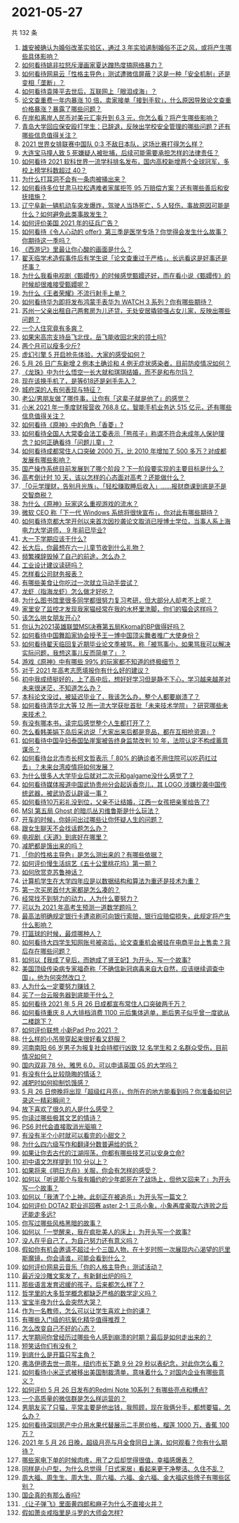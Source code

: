 # 2021-05-27

共 132 条

<!-- BEGIN -->
<!-- 最后更新时间 Thu May 27 2021 13:46:24 GMT+0800 (China Standard Time) -->

1. [雄安被确认为婚俗改革实验区，通过 3
   年实验遏制婚俗不正之风，或将产生哪些具体影响？](https://www.zhihu.com/question/461486744)
2. [如何看待姚非拉怒斥漫画家夏达蹭热度搞网络暴力？](https://www.zhihu.com/question/461513866)
3. [如何看待网易云「性格主导色」测试遭微信屏蔽？这是一种「安全机制」还是变相「垄断」？](https://www.zhihu.com/question/461505950)
4. [如何看待袁隆平去世后，互联网上「眼泪成海」？](https://www.zhihu.com/question/461143953)
5. [论文查重费一年内暴涨 10
   倍，卖家接单「接到手软」，什么原因导致论文查重价格暴涨？暴露了哪些问题？](https://www.zhihu.com/question/461522508)
6. [在岸和离岸人民币对美元汇率升到 6.3
   元，你怎么看？将产生哪些影响？](https://www.zhihu.com/question/461501137)
7. [青岛大学回应保安殴打学生：已辞退，反映出学校安全管理的哪些问题？还有哪些信息值得关注？](https://www.zhihu.com/question/461456155)
8. [2021 世界女排联赛中国队 0:3
   不敌日本队，这场比赛打得怎么样？](https://www.zhihu.com/question/461567305)
9. [大连宝马撞人致 5
   死嫌疑人被批捕，后续可能需要承担怎样的法律责任？](https://www.zhihu.com/question/461624041)
10. [如何看待 2021 软科世界一流学科排名发布，国内高校新增两个全球冠军，多校上榜学科数超过
    40？](https://www.zhihu.com/question/461491304)
11. [为什么打耳洞不会有一条肉被捅出来？](https://www.zhihu.com/question/304771389)
12. [如何看待多位甘肃马拉松遇难者家属拒签 95
    万赔偿方案？还有哪些善后和安抚措施？](https://www.zhihu.com/question/461465423)
13. [辽宁阜新一辆机动车突发爆炸，驾驶人当场死亡，5
    人轻伤，事故原因可能是什么？如何避免此类事故发生？](https://www.zhihu.com/question/461279720)
14. [如何评价美国 2021 年的征兵广告？](https://www.zhihu.com/question/461629217)
15. [如何看待《令人心动的
    offer》第三季是医学专场？你觉得会发生什么故事？你期待这一季吗？](https://www.zhihu.com/question/460513460)
16. [《西游记》里最让你心酸的画面是什么？](https://www.zhihu.com/question/459544693)
17. [翟天临学术造假事件后有学生说「论文查重过于严格」，长远看这是好事还是坏事？](https://www.zhihu.com/question/461305806)
18. [为什么我看电视剧《甄嬛传》的时候感觉甄嬛还好，而在看小说《甄嬛传》的时候却很难接受甄嬛呢？](https://www.zhihu.com/question/380788784)
19. [为什么《王者荣耀》不流行射手上单？](https://www.zhihu.com/question/460375616)
20. [如何看待华为即将发布鸿蒙手表华为 WATCH 3
    系列？你有哪些期待？](https://www.zhihu.com/question/461617150)
21. [苏州一父亲出租自己两套房为儿还贷，无处安居撬锁强占女儿家，反映出哪些问题？](https://www.zhihu.com/question/461453686)
22. [一个人住究竟有多爽？](https://www.zhihu.com/question/459287794)
23. [如果宋高宗支持岳飞北伐，岳飞能收回北宋的领土吗?](https://www.zhihu.com/question/444059876)
24. [两个月可以瘦多少斤?](https://www.zhihu.com/question/430561258)
25. [虚幻引擎 5 开启抢先体验，大家的感受如何？](https://www.zhihu.com/question/461260818)
26. [5 月 26 日广东新增 2 例本土确诊和 4
    例无症状感染者，目前防疫情况如何？](https://www.zhihu.com/question/461624554)
27. [《龙珠》中为什么悟空一长大就和琪琪结婚，而不是和布尔玛？](https://www.zhihu.com/question/295712652)
28. [现在该换手机了，是等618还是剁手先入？](https://www.zhihu.com/question/458977705)
29. [城府深的人有何表现与特征？](https://www.zhihu.com/question/23215621)
30. [老公/男朋友做了哪件事，让你有「这辈子就是他了」的感觉？](https://www.zhihu.com/question/421025094)
31. [小米 2021 年一季度财报营收 768.8 亿，智能手机业务达 515
    亿元，还有哪些信息值得关注？](https://www.zhihu.com/question/461537715)
32. [如何看待《原神》中的角色「香菱」?](https://www.zhihu.com/question/460105478)
33. [如何看待全国人大常委会法工委表示「熊孩子」称谓不符合未成年人保护理念？如何正确看待「问题儿童」？](https://www.zhihu.com/question/461546452)
34. [如何看待成都常住人口突破 2000 万，比 2010 年增加了 500
    多万？对成都发展有哪些影响？](https://www.zhihu.com/question/461488384)
35. [国产操作系统目前发展到了哪个阶段？下一阶段要实现的主要目标是什么？](https://www.zhihu.com/question/459912978)
36. [高考倒计时 10 天，该以怎样的心态面对高考？还能做什么？](https://www.zhihu.com/question/460933634)
37. [「0元学理财，告别月光族」、「轻松赚取睡后收入」……报财商课到底是不是交智商税？](https://www.zhihu.com/question/461165357)
38. [为什么《原神》玩家这么重视游戏的流水？](https://www.zhihu.com/question/460655313)
39. [微软 CEO 称「下一代 Windows
    系统将很快宣布」，你对此有哪些期待？](https://www.zhihu.com/question/461439249)
40. [如何看待京都大学开创以来首次因抄袭论文取消已授博士学位，当事人系上海电力大学讲师， 9
    年前已毕业?](https://www.zhihu.com/question/461424721)
41. [大一下学期应该干什么?](https://www.zhihu.com/question/447177295)
42. [长大后，你最想在六一儿童节收到什么礼物？](https://www.zhihu.com/question/460261568)
43. [频繁裸辞毁掉了自己的前途，怎么办？](https://www.zhihu.com/question/459501127)
44. [工业设计建议读研吗？](https://www.zhihu.com/question/448764679)
45. [怎样看公司财务报表？](https://www.zhihu.com/question/20324128)
46. [有哪些美食让你吃过一次就立马动手尝试？](https://www.zhihu.com/question/294979999)
47. [龙虾（指海龙虾）怎么做才好吃？](https://www.zhihu.com/question/59541089)
48. [为什么图书馆里很多同学都很努力复习考研，但大部分人却考不上呢？](https://www.zhihu.com/question/430364218)
49. [家里安了监控才发现我家猫经常在我的水杯里洗脚，你们的猫会这样吗？](https://www.zhihu.com/question/459983017)
50. [该怎么哄女朋友开心?](https://www.zhihu.com/question/36890374)
51. [你认为2021英雄联盟MSI决赛第五局Kkoma的BP做得好吗？](https://www.zhihu.com/question/461304568)
52. [如何看待中国舞蹈家协会授予王一博中国顶尖舞者推广大使身份？](https://www.zhihu.com/question/461616982)
53. [如何看待翟天临回复近期毕业论文季被骂，称「被骂事小，如果骂我可以解决实际问题，我想这事儿反而简单了」？](https://www.zhihu.com/question/461528535)
54. [游戏《原神》中有哪些 99% 的玩家都不知道的终极细节？](https://www.zhihu.com/question/455434766)
55. [对于 2021 年高考志愿填报你有什么好的建议？](https://www.zhihu.com/question/456117303)
56. [初中我成绩挺好的，上了高中后，想好好学习但是静不下心，学习越来越差对未来很迷茫，不知道怎么办？](https://www.zhihu.com/question/460172590)
57. [本科论文没过，被延迟毕业了，我该怎么办，整个人都要崩溃了？](https://www.zhihu.com/question/323526847)
58. [如何看待清华北大等 12
    所一流大学获批首批「未来技术学院」？研究哪些未来技术？](https://www.zhihu.com/question/461372175)
59. [有没有哪本书，读完后感觉整个人生都打开了？](https://www.zhihu.com/question/419528920)
60. [怎么看韩美娟下岛后采访说「大家出来后都是竞品，都在互相抢资源」?](https://www.zhihu.com/question/461480245)
61. [如何看待中国孕妇泰国坠崖案被告终身监禁改判 10
    年，法院认定不构成蓄意谋杀？](https://www.zhihu.com/question/461449495)
62. [如何看待台北市市长柯文哲表示「 80%
    的确诊者不用住院可以吃药扛过去」？未来台湾疫情将如何发展？](https://www.zhihu.com/question/461364931)
63. [为什么很多人大学毕业后就对二次元和galgame没什么感觉了？](https://www.zhihu.com/question/460275154)
64. [如何看待媒体报道中国武协贵州分会起诉香奈儿，其 LOGO
    涉嫌抄袭中国传统武器，被武协否认辟谣一事？](https://www.zhihu.com/question/461362478)
65. [如何看待10万彩礼没到位，父亲不让结婚，江西一女孩把亲爹给告了?](https://www.zhihu.com/question/460760238)
66. [MSI 第五局 Ghost 的暗爪丛刃维鲁斯是什么玩法？](https://www.zhihu.com/question/461077434)
67. [开车的时候，你娃问出过哪些让你怀疑人生的问题？](https://www.zhihu.com/question/461363180)
68. [跟女生聊天不会找话题怎么办？](https://www.zhihu.com/question/265983309)
69. [电视剧《天道》到底好在哪里？](https://www.zhihu.com/question/457421772)
70. [减肥都是饿出来的吗？](https://www.zhihu.com/question/446278658)
71. [「你的性格主导色」是怎么测出来的？有哪些依据？](https://www.zhihu.com/question/461472606)
72. [如何评价慢生活综艺《五十公里桃花坞》第一期？](https://www.zhihu.com/question/460852490)
73. [如何欣赏克苏鲁神话？](https://www.zhihu.com/question/27948191)
74. [计算机学生在大学四年应是以数据结构和算法为重还是技术为重？](https://www.zhihu.com/question/395908518)
75. [第一次买房首付大家都是怎么凑的？](https://www.zhihu.com/question/322284293)
76. [经常找不到努力的动力，人为什么要努力？](https://www.zhihu.com/question/456632067)
77. [可以为 2021 年高考生预测一道数学题吗？](https://www.zhihu.com/question/458065536)
78. [最高法明确规定银行卡遭盗刷可向银行索赔，银行应赔偿损失，此规定将产生什么影响？](https://www.zhihu.com/question/461287894)
79. [打篮球的时候，最烦哪种人？](https://www.zhihu.com/question/435513081)
80. [如何看待大四学生知网账号被盗后，论文查重机会被挂在电商平台上售卖？背后存在哪些问题？](https://www.zhihu.com/question/461448977)
81. [如何以【我成了皇后，而她成了贤王妃】为开头，写一个故事?](https://www.zhihu.com/question/449094157)
82. [美国顶级传染病专家福奇称「不确信新冠病毒来自大自然，应该继续调查中国」，他为何突然改口？](https://www.zhihu.com/question/461117023)
83. [人为什么一定要努力赚钱？](https://www.zhihu.com/question/301579279)
84. [买了一台云服务器到底能干什么？](https://www.zhihu.com/question/27205559)
85. [如何看待 2021 年 5 月 26
    日成都宣布常住人口突破两千万？](https://www.zhihu.com/question/461466462)
86. [如何看待重庆 8 人大排档消费 1100
    元后集体逃单，断后男子似乎曾一度欲从二楼跳下？](https://www.zhihu.com/question/461295626)
87. [如何评价联想 小新Pad Pro 2021 ？](https://www.zhihu.com/question/457950568)
88. [什么样的小吊带穿起来很好看又舒服？](https://www.zhihu.com/question/446715939)
89. [河南南阳 66 岁男子为报复社会持棍行凶致 12 名学生和 2
    名群众受伤，目前情况如何？](https://www.zhihu.com/question/461425589)
90. [国内双非 78 分、雅思 6.0，可以申请英国 G5 的大学吗？](https://www.zhihu.com/question/457159794)
91. [有没有什么比较隐晦的情话？](https://www.zhihu.com/question/423230600)
92. [减肥时如何抑制饥饿感？](https://www.zhihu.com/question/365657997)
93. [5 月 26
    日傍晚将出现「超级红月亮」，你所在的地方能看到吗？你准备如何记录这一精彩瞬间？](https://www.zhihu.com/question/461436954)
94. [放下喜欢了很久的人是什么感受？](https://www.zhihu.com/question/451957104)
95. [你读过哪些极其文艺的情诗？](https://www.zhihu.com/question/370321379)
96. [PS6 时代会直接取消光驱嘛？](https://www.zhihu.com/question/461347055)
97. [有没有半个小时就可以看完的小甜文？](https://www.zhihu.com/question/447942198)
98. [为什么四六级写作和翻译分数普遍给的低？](https://www.zhihu.com/question/40770196)
99. [如果让你去古代的江湖闯荡，你都有哪些技艺可以安身立命?](https://www.zhihu.com/question/461487669)
100. [初中语文怎样提到 110 分以上？](https://www.zhihu.com/question/311901970)
101. [如果将来《明日方舟》关服，你会有怎样的感受？](https://www.zhihu.com/question/460506303)
102. [如何以「听说那个与我有婚约的少年郎死在了战场上，但他又回来了」为开头写一个故事？](https://www.zhihu.com/question/459096689)
103. [如何以「我渣了个上神，此刻正在被追杀」为开头写一篇文？](https://www.zhihu.com/question/454304575)
104. [如何评价 DOTA2 职业巡回赛 aster 2-1
     三杀小象，小象再度豪取六连败之后还能走多远?](https://www.zhihu.com/question/460686728)
105. [你写过哪些风格黑暗的故事？](https://www.zhihu.com/question/38878101)
106. [如何以「一觉醒来，我在疯批美人的床上」为开头写一个故事?](https://www.zhihu.com/question/461370999)
107. [没人在乎自己了，为自己努力还有意义吗？](https://www.zhihu.com/question/459803278)
108. [假如你有机会邀请不超过十个三国人物，在十岁时照一次展现内心渴望的厄里斯魔镜，你会请谁，可能会看到什么？](https://www.zhihu.com/question/461291276)
109. [如何评价网易云音乐「你的人格主导色」测试活动？](https://www.zhihu.com/question/461473926)
110. [最近没沙雕文案发了，有新鲜出炉的吗？](https://www.zhihu.com/question/455777381)
111. [那些语言发育迟缓的孩子，后来都怎么样了？](https://www.zhihu.com/question/304955705)
112. [哲学里的大多哲学概念都缺乏严格的数学定义吗？](https://www.zhihu.com/question/455229246)
113. [宝宝半夜为什么会突然大哭？](https://www.zhihu.com/question/457113218)
114. [作为一名教师，怎么可以让学生喜欢上你的课？](https://www.zhihu.com/question/358526058)
115. [有哪些入门级的抗氧化精华值得推荐？](https://www.zhihu.com/question/28625340)
116. [怎么改变自己不好的心态？](https://www.zhihu.com/question/456286875)
117. [大学期间你曾经历过哪些令人感到崩溃的时期？最后是如何走出来的？](https://www.zhihu.com/question/461290099)
118. [短笑话你们有没有？](https://www.zhihu.com/question/461025294)
119. [到底什么是开篇只写主角？](https://www.zhihu.com/question/461527777)
120. [弗洛伊德去世一周年，纽约市长下跪 9 分 29
     秒以表纪念，对此你怎么看？](https://www.zhihu.com/question/461467217)
121. [如何看待小米正式被移出美国制裁清单，意味着什么？对国内企业有哪些意义？](https://www.zhihu.com/question/461450557)
122. [如何评价 5 月 26 日发布的Redmi Note
     10系列？有哪些亮点和槽点?](https://www.zhihu.com/question/460620278)
123. [一个高质量的微信群是怎么样运营的？](https://www.zhihu.com/question/34875569)
124. [男朋友买了只猫，平常主要是他出钱，我照顾，现在我俩分手，都想要猫，怎么办？](https://www.zhihu.com/question/458381801)
125. [如何看待深圳房产中介用水果代替展示二手房价格，榴莲 1000 万，香蕉 100
     万？](https://www.zhihu.com/question/461327995)
126. [2021 年 5 月 26
     日晚，超级月亮与月全食同日上演，如何观看？你有什么期待？](https://www.zhihu.com/question/461221868)
127. [哪些家电下单的时候肉疼，用了之后却觉得很值，幸福感爆表？](https://www.zhihu.com/question/461218824)
128. [同样是小户型，为什么总觉得「日式家居」看起来更干净整洁、久住不乱？](https://www.zhihu.com/question/456011068)
129. [周大福、周生生、周大生、周六福、六福、金六福、金大福这些牌子有哪些区别？](https://www.zhihu.com/question/32209352)
130. [国企真的有那么香吗?](https://www.zhihu.com/question/459743114)
131. [《让子弹飞》里面黄四郎和麻子为什么不直接火并？](https://www.zhihu.com/question/453864740)
132. [假如萧炎戒指里是斗罗的大师会怎样?](https://www.zhihu.com/question/460984638)

<!-- END -->
